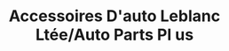 ---
title: "Accessoires D'auto Leblanc Ltée/Auto Parts Pl us"
url: /shawinigan/accessoires-dauto-leblanc-ltee-auto-parts-pl-us/
shop: car parts
---